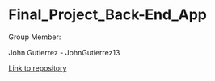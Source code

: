 # Final_Project_Back-End_App

Group Member: 

John Gutierrez - JohnGutierrez13

[Link to repository](https://github.com/JohnGutierrez13/Final_Project_Back-End_App.git)


